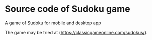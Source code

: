 # Source code of Sudoku game
A game of Sudoku for mobile and desktop app

The game may be tried at (<a href="https://classicgameonline.com/sudokus/">https://classicgameonline.com/sudokus/</a>).
